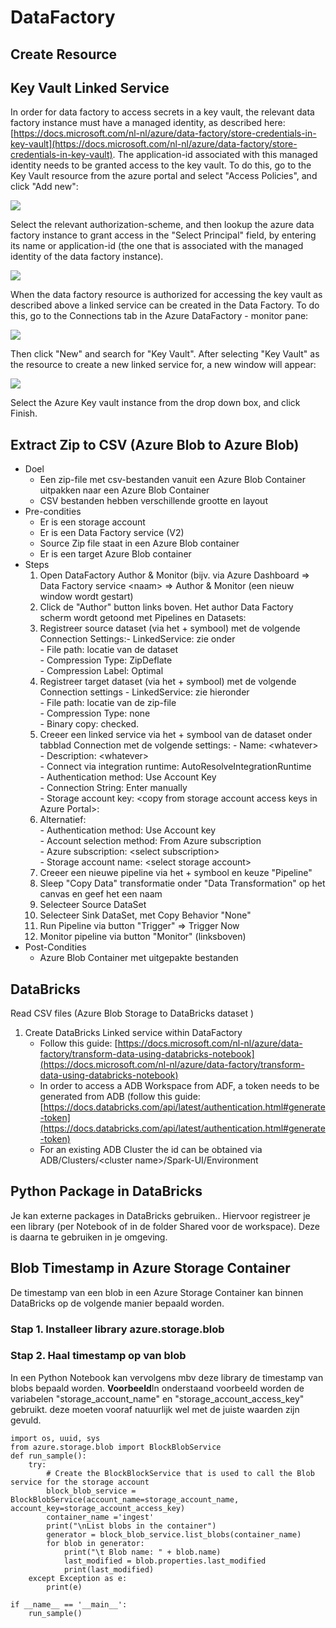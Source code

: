 # DataFactory

## Create Resource

## Key Vault Linked Service



In order for data factory  to access secrets in a key vault, the relevant data factory instance must have a managed identity, as described here: [https://docs.microsoft.com/nl-nl/azure/data-factory/store-credentials-in-key-vault](https://docs.microsoft.com/nl-nl/azure/data-factory/store-credentials-in-key-vault). The application-id associated with this managed identity needs to be granted access to the key vault. To do this, go to the Key Vault resource from the azure portal and select "Access Policies", and click "Add new":

![](</image (28).png>)

Select the relevant authorization-scheme, and then lookup the azure data factory instance to grant access in the "Select Principal" field, by entering its name or application-id (the one that is associated with the managed identity of the data factory instance).

![](</image (33).png>)

When the data factory resource is authorized for accessing the key vault as described above a linked service can be created in the Data Factory. To do this, go to the Connections tab in the Azure DataFactory - monitor pane:

![](</image (17).png>)

Then click "New" and search for "Key Vault". After selecting "Key Vault" as the resource to create a new linked service for, a new window will appear:

![](</image (16).png>)

Select the Azure Key vault instance from the drop down box, and click Finish.&#x20;



## Extract Zip to CSV (Azure Blob to Azure Blob)

* Doel
  * Een zip-file met csv-bestanden vanuit een Azure Blob Container uitpakken naar een Azure Blob Container
  * CSV bestanden hebben verschillende grootte en layout&#x20;
* Pre-condities
  * Er is een storage account
  * Er is een Data Factory service (V2)
  * Source Zip file staat in een Azure Blob container
  * Er is een target Azure Blob container
* Steps
  1. Open DataFactory Author & Monitor (bijv. via Azure Dashboard => Data Factory service \<naam> => Author & Monitor (een nieuw window wordt gestart)
  2. Click de "Author" button links boven. Het author Data Factory scherm wordt getoond met Pipelines en Datasets: &#x20;
  3. Registreer source dataset (via het + symbool) met de volgende Connection Settings:- LinkedService: zie onder\
     \- File path: locatie van de dataset\
     \- Compression Type: ZipDeflate\
     \- Compression Label: Optimal
  4. Registreer target dataset (via het + symbool) met de volgende Connection settings - LinkedService: zie hieronder\
     \- File path: locatie van de zip-file\
     \- Compression Type: none\
     \- Binary copy: checked.
  5. Creeer een linked service via het + symbool van de dataset onder tabblad Connection met de volgende settings: - Name: \<whatever>\
     \- Description: \<whatever>\
     \- Connect via integration runtime: AutoResolveIntegrationRuntime\
     \- Authentication method: Use Account Key\
     \- Connection String: Enter manually\
     \- Storage account key: \<copy from storage account access keys in Azure Portal>:
  6. Alternatief: \
     \- Authentication method: Use Account key\
     \- Account selection method: From Azure subscription\
     \- Azure subscription: \<select subscription>\
     \- Storage account name: \<select storage account>
  7. Creeer een nieuwe pipeline via het + symbool en keuze "Pipeline"
  8. Sleep "Copy Data" transformatie onder "Data Transformation" op het canvas en geef het een naam
  9. Selecteer Source DataSet
  10. Selecteer Sink DataSet, met Copy Behavior "None"
  11. Run Pipeline via button "Trigger" => Trigger Now
  12. Monitor pipeline via button "Monitor" (linksboven)
* Post-Condities
  * Azure Blob Container met uitgepakte bestanden&#x20;

## DataBricks

Read CSV files (Azure Blob Storage to DataBricks dataset )

1. Create DataBricks Linked service within DataFactory
   * Follow this guide: [https://docs.microsoft.com/nl-nl/azure/data-factory/transform-data-using-databricks-notebook](https://docs.microsoft.com/nl-nl/azure/data-factory/transform-data-using-databricks-notebook)
   * In order to access a ADB Workspace from ADF, a token needs to be generated from ADB (follow this guide: [https://docs.databricks.com/api/latest/authentication.html#generate-token](https://docs.databricks.com/api/latest/authentication.html#generate-token)
   * For an existing ADB Cluster the id can be obtained via ADB/Clusters/\<cluster name>/Spark-UI/Environment

## Python Package in DataBricks

Je kan externe packages in DataBricks gebruiken.. Hiervoor registreer je een library (per Notebook of in de folder Shared voor de workspace). Deze is daarna te gebruiken in je omgeving. 

## Blob Timestamp in Azure Storage Container

De timestamp van een blob in een Azure Storage Container kan binnen DataBricks op de volgende manier bepaald worden.&#x20;

### Stap 1. Installeer library azure.storage.blob


### Stap 2. Haal timestamp op van blob

In een Python Notebook kan vervolgens mbv deze library de timestamp van blobs bepaald worden. **Voorbeeld**In onderstaand voorbeeld worden de variabelen "storage\_account\_name" en "storage\_account\_access\_key" gebruikt. deze moeten vooraf natuurlijk wel met de juiste waarden zijn gevuld.&#x20;

```
import os, uuid, sys
from azure.storage.blob import BlockBlobService
def run_sample():
    try:
        # Create the BlockBlockService that is used to call the Blob service for the storage account
        block_blob_service = BlockBlobService(account_name=storage_account_name, account_key=storage_account_access_key)         
        container_name ='ingest'
        print("\nList blobs in the container")
        generator = block_blob_service.list_blobs(container_name)
        for blob in generator:
            print("\t Blob name: " + blob.name)
            last_modified = blob.properties.last_modified
            print(last_modified)
    except Exception as e:
        print(e)
        
if __name__ == '__main__':
    run_sample()
```
